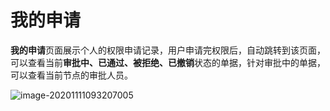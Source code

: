 # 我的申请

**我的申请**页面展示个人的权限申请记录，用户申请完权限后，自动跳转到该页面，可以查看当前**审批中、已通过、被拒绝、已撤销**状态的单据，针对审批中的单据，可以查看当前节点的审批人员。

![image-20201111093207005](MyApply/image-20201111093207005.png)

